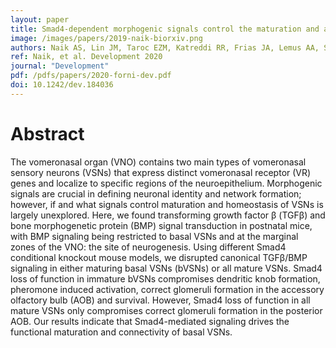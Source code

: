 ```yaml
---
layout: paper
title: Smad4-dependent morphogenic signals control the maturation and axonal targeting of basal vomeronasal sensory neurons to the accessory olfactory bulb
image: /images/papers/2019-naik-biorxiv.png
authors: Naik AS, Lin JM, Taroc EZM, Katreddi RR, Frias JA, Lemus AA, Sammons MA, and Forni PE
ref: Naik, et al. Development 2020
journal: "Development"
pdf: /pdfs/papers/2020-forni-dev.pdf
doi: 10.1242/dev.184036 
---
```


# Abstract

The vomeronasal organ (VNO) contains two main types of vomeronasal sensory neurons (VSNs) that express distinct vomeronasal receptor (VR) genes and localize to specific regions of the neuroepithelium. Morphogenic signals are crucial in defining neuronal identity and network formation; however, if and what signals control maturation and homeostasis of VSNs is largely unexplored. Here, we found transforming growth factor β (TGFβ) and bone morphogenetic protein (BMP) signal transduction in postnatal mice, with BMP signaling being restricted to basal VSNs and at the marginal zones of the VNO: the site of neurogenesis. Using different Smad4 conditional knockout mouse models, we disrupted canonical TGFβ/BMP signaling in either maturing basal VSNs (bVSNs) or all mature VSNs. Smad4 loss of function in immature bVSNs compromises dendritic knob formation, pheromone induced activation, correct glomeruli formation in the accessory olfactory bulb (AOB) and survival. However, Smad4 loss of function in all mature VSNs only compromises correct glomeruli formation in the posterior AOB. Our results indicate that Smad4-mediated signaling drives the functional maturation and connectivity of basal VSNs.

